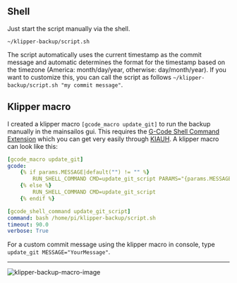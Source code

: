## Shell
Just start the script manually via the shell.

```shell
~/klipper-backup/script.sh
```

The script automatically uses the current timestamp as the commit message and automatic determines the format for the timestamp based on the timezone (America: month/day/year, otherwise: day/month/year). If you want to customize this, you can call the script as follows `~/klipper-backup/script.sh "my commit message"`.

## Klipper macro
I created a klipper macro `[gcode_macro update_git]` to run the backup manually in the mainsailos gui. This requires the [G-Code Shell Command Extension](https://github.com/th33xitus/kiauh/blob/master/docs/gcode_shell_command.md) which you can get very easily through [KIAUH](https://github.com/th33xitus/kiauh).
A klipper macro can look like this:
```yaml
[gcode_macro update_git]
gcode:
    {% if params.MESSAGE|default("") != "" %}
        RUN_SHELL_COMMAND CMD=update_git_script PARAMS="{params.MESSAGE}"
    {% else %}
        RUN_SHELL_COMMAND CMD=update_git_script
    {% endif %}

[gcode_shell_command update_git_script]
command: bash /home/pi/klipper-backup/script.sh
timeout: 90.0
verbose: True
```
For a custom commit message using the klipper macro in console, type `update_git MESSAGE="YourMessage"`.
***
![klipper-backup-macro-image](https://i.imgur.com/UglWf6t.png)
